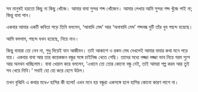সব মানুষই হয়তো কিছু না কিছু খোঁজে। আমার বাবা সুন্দর শব্দ খোঁজেন। আমার লেখায় আমি সুন্দর শব্দ খুঁজে পাই না; কিন্তু বাবা পান।

একবার আমার একটি কবিতা পড়ে তিনি বললেন, ‘আবাদি মেঘ’ আর ‘অনাবাদি মেঘ’ শব্দবন্ধ দুটি তাঁর খুব পছন্দ হয়েছে।

আমি বললাম, পছন্দ যখন হয়েছে, নিয়ে নাও।

কিন্তু বাবারা তো নেন না, শুধু দিয়েই যান আজীবন। তাই আকাশে ও রকম মেঘ দেখলেই আমার বাবার কথা মনে পড়ে যায়। একবার বাবা আর তার কয়েকজন বন্ধুর সঙ্গে চাইনিজ খেতে গেছি। তাদের মধ্যে লজ্জা লজ্জা ভাব নিয়ে গরম স্যুপ আর অনথন খাচ্ছিলাম। বাবা খেয়াল করে বললেন, ‘এখানে তো তোর কোনো বন্ধু নেই, তাই আমরা গল্প করব আর তুই সব খেয়ে নিবি।’ সবাই হো হো করে হেসে উঠল।

তখন বুঝিনি এ কথার মধে৵ হাসির কী হলো! এখন মনে হয় বন্ধুরা একসঙ্গে হলে হাসির কোনো কারণ লাগে না।
